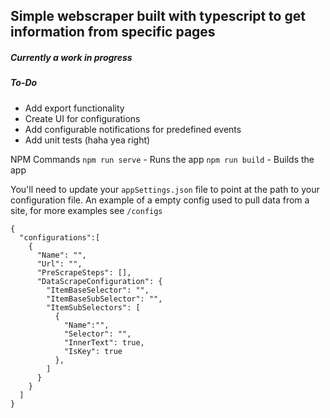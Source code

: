 ## Simple webscraper built with typescript to get information from specific pages
##### Currently a work in progress
##### To-Do
- Add export functionality
- Create UI for configurations
- Add configurable notifications for predefined events
- Add unit tests (haha yea right)

NPM Commands
`npm run serve` - Runs the app
`npm run build` - Builds the app

You'll need to update your `appSettings.json` file to point at the path to your configuration file. 
An example of a empty config used to pull data from a site, for more examples see `/configs`
```
{
  "configurations":[
    {
      "Name": "",
      "Url": "",
      "PreScrapeSteps": [],
      "DataScrapeConfiguration": {
        "ItemBaseSelector": "",
        "ItemBaseSubSelector": "",
        "ItemSubSelectors": [
          {
            "Name":"",
            "Selector": "",
            "InnerText": true,
            "IsKey": true
          },
        ]
      }
    }
  ]
}
````